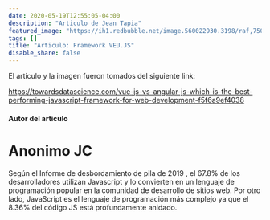```yaml
---
date: 2020-05-19T12:55:05-04:00
description: "Articulo de Jean Tapia"
featured_image: "https://ih1.redbubble.net/image.560022930.3198/raf,750x1000,075,t,FFFFFF:97ab1c12de.jpg"
tags: []
title: "Articulo: Framework VEU.JS"
disable_share: false
---
```


El articulo y la imagen fueron tomados del siguiente link:

https://towardsdatascience.com/vue-js-vs-angular-js-which-is-the-best-performing-javascript-framework-for-web-development-f5f6a9ef4038

#### Autor del articulo

# Anonimo JC

Según el Informe de desbordamiento de pila de 2019 , el 67.8% de los desarrolladores utilizan Javascript y lo convierten en un lenguaje de programación popular en la comunidad de desarrollo de sitios web. Por otro lado, JavaScript es el lenguaje de programación más complejo ya que el 8.36% del código JS está profundamente anidado.
